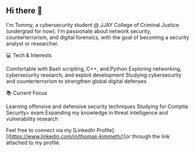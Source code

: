 ## Hi there 👋

I'm Tommy, a cybersecurity student @ JJAY College of Criminal Justice (undergrad for now). I'm passionate about network security, counterterrorism, and digital forensics, with the goal of becoming a security analyst or researcher. 

💻 Tech & Interests

   Comfortable with Bash scripting, C++, and Python
   Exploring networking, cybersecurity research, and exploit development
   Studying cybersecurity and counterterrorism to strengthen global digital defenses

📚 Current Focus

   Learning offensive and defensive security techniques
   Studying for Comptia Security+ exam
   Expanding my knowledge in threat intelligence and vulnerability research

Feel free to connect via my [LinkedIn Profile][(https://www.linkedin.com/in/thomas-kimmeth/)]or through the link attached to my profile.
